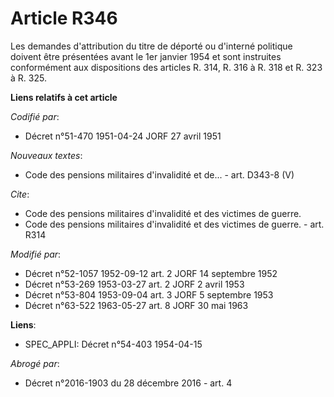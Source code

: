 # Article R346

Les demandes d'attribution du titre de déporté ou d'interné politique doivent être présentées avant le 1er janvier 1954 et
sont instruites conformément aux dispositions des articles R. 314, R. 316 à R. 318 et R. 323 à R. 325.

**Liens relatifs à cet article**

_Codifié par_:

  - Décret n°51-470 1951-04-24 JORF 27 avril 1951

_Nouveaux textes_:

  - Code des pensions militaires d'invalidité et de... - art. D343-8 (V)

_Cite_:

  - Code des pensions militaires d'invalidité et des victimes de guerre.
  - Code des pensions militaires d'invalidité et des victimes de guerre. - art. R314

_Modifié par_:

  - Décret n°52-1057 1952-09-12 art. 2 JORF 14 septembre 1952
  - Décret n°53-269 1953-03-27 art. 2 JORF 2 avril 1953
  - Décret n°53-804 1953-09-04 art. 3 JORF 5 septembre 1953
  - Décret n°63-522 1963-05-27 art. 8 JORF 30 mai 1963

**Liens**:

  - SPEC_APPLI: Décret n°54-403 1954-04-15

_Abrogé par_:

  - Décret n°2016-1903 du 28 décembre 2016 - art. 4

